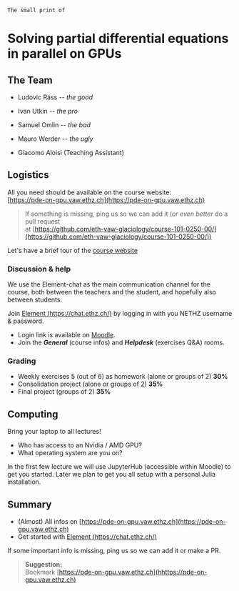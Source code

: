 <!--This file was generated, do not modify it.-->
$\texttt{The small print of}$

# Solving partial differential equations in parallel on GPUs

## The Team

- Ludovic Räss -- _the good_

- Ivan Utkin -- _the pro_

- Samuel Omlin -- _the bad_

- Mauro Werder -- _the ugly_

- Giacomo Aloisi (Teaching Assistant)

## Logistics

All you need should be available on the course website:\
[https://pde-on-gpu.vaw.ethz.ch](https://pde-on-gpu.vaw.ethz.ch)

> If something is missing, ping us so we can add it (_or even better_ do a pull request\
> at [https://github.com/eth-vaw-glaciology/course-101-0250-00/](https://github.com/eth-vaw-glaciology/course-101-0250-00/))

Let's have a brief tour of the [course website](https://pde-on-gpu.vaw.ethz.ch)

### Discussion & help

We use the Element-chat as the main communication channel for the course, both between the teachers and the student, and hopefully also between students.

Join [Element (https://chat.ethz.ch/)](https://chat.ethz.ch/) by logging in with you NETHZ username & password.
  - Login link is available on [Moodle](https://moodle-app2.let.ethz.ch/course/view.php?id=20175&lang=en).
  - Join the _**General**_ (course infos) and _**Helpdesk**_ (exercises Q&A) rooms.

### Grading

- Weekly exercises 5 (out of 6) as homework (alone or groups of 2) **30%**
- Consolidation project (alone or groups of 2) **35%**
- Final project (groups of 2) **35%**

## Computing

Bring your laptop to all lectures!

- Who has access to an Nvidia / AMD GPU?
- What operating system are you on?

In the first few lecture we will use JupyterHub (accessible within Moodle) to get you started. Later we plan to get you all setup with a personal Julia installation.

## Summary

- (Almost) All infos on [https://pde-on-gpu.vaw.ethz.ch](https://pde-on-gpu.vaw.ethz.ch)
- Get started with [Element (https://chat.ethz.ch/)](https://chat.ethz.ch/)

If some important info is missing, ping us so we can add it or make a PR.

> **Suggestion:** \
> Bookmark [https://pde-on-gpu.vaw.ethz.ch](hhttps://pde-on-gpu.vaw.ethz.ch)

